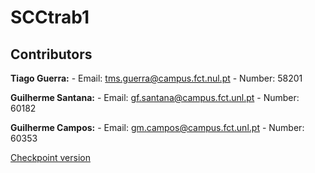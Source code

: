 # SCCtrab1
## Contributors
   **Tiago Guerra:** 
        - Email: tms.guerra@campus.fct.nul.pt
        - Number: 58201

   **Guilherme Santana:** 
        - Email: gf.santana@campus.fct.unl.pt
        - Number: 60182

   **Guilherme Campos:** 
        - Email: gm.campos@campus.fct.unl.pt
        - Number: 60353

   [Checkpoint version](https://github.com/GuiSantana08/SCCtrab1/tree/5dfadf9ad612d409293d9fa8b6cf17884739e1ef)
